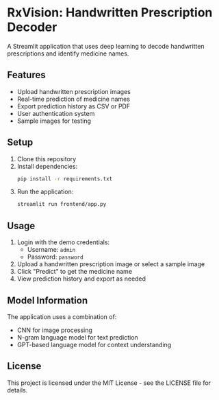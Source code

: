 # RxVision: Handwritten Prescription Decoder

A Streamlit application that uses deep learning to decode handwritten prescriptions and identify medicine names.

## Features

- Upload handwritten prescription images
- Real-time prediction of medicine names
- Export prediction history as CSV or PDF
- User authentication system
- Sample images for testing

## Setup

1. Clone this repository
2. Install dependencies:
   ```bash
   pip install -r requirements.txt
   ```
3. Run the application:
   ```bash
   streamlit run frontend/app.py
   ```

## Usage

1. Login with the demo credentials:
   - Username: `admin`
   - Password: `password`
2. Upload a handwritten prescription image or select a sample image
3. Click "Predict" to get the medicine name
4. View prediction history and export as needed

## Model Information

The application uses a combination of:
- CNN for image processing
- N-gram language model for text prediction
- GPT-based language model for context understanding

## License

This project is licensed under the MIT License - see the LICENSE file for details. 
